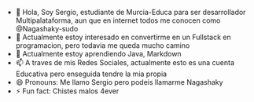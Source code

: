 - 👋 Hola, Soy Sergio, estudiante de Murcia-Educa para ser desarrollador Multipalataforma, aun que en internet todos me conocen como @Nagashaky-sudo
- 👀 Actualmente estoy interesado en convertirme en un Fullstack en programacion, pero todavia me queda mucho camino
- 🌱 Actualmente estoy aprendiendo Java, Markdown
- 📫 A traves de mis Redes Sociales, actualmente esto es una cuenta Educativa pero enseguida tendre la mia propia
- 😄 Pronouns: Me llamo Sergio pero podeis llamarme Nagashaky
- ⚡ Fun fact: Chistes malos 4ever

<!---
Nagashaky-sudo/Nagashaky-sudo is a ✨ special ✨ repository because its `README.md` (this file) appears on your GitHub profile.
You can click the Preview link to take a look at your changes.
--->

